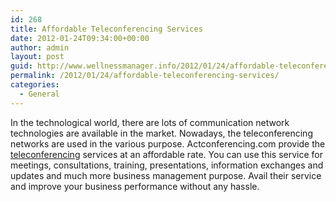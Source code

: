 ```yaml
---
id: 268
title: Affordable Teleconferencing Services
date: 2012-01-24T09:34:00+00:00
author: admin
layout: post
guid: http://www.wellnessmanager.info/2012/01/24/affordable-teleconferencing-services/
permalink: /2012/01/24/affordable-teleconferencing-services/
categories:
  - General
---
```

In the technological world, there are lots of communication network technologies are available in the market. Nowadays, the teleconferencing networks are used in the various purpose. Actconferencing.com provide the [teleconferencing](http://www.actconferencing.com/) services at an affordable rate. You can use this service for meetings, consultations, training, presentations, information exchanges and updates and much more business management purpose. Avail their service and improve your business performance without any hassle.